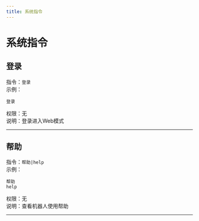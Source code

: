 ```yaml
---
title: 系统指令
---
```



# 系统指令

## 登录
指令：`登录`    
示例：
```
登录
```
权限：无  
说明：登录进入Web模式  
***
## 帮助
指令：`帮助|help`    
示例：  
```
帮助   
help  
```    
权限：无  
说明：查看机器人使用帮助
***
